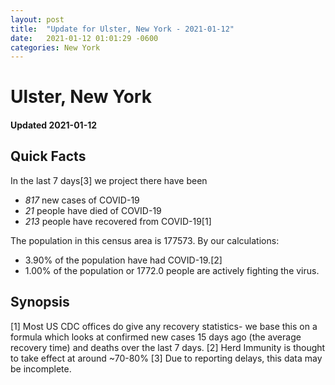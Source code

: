 ```yaml
---
layout: post
title:  "Update for Ulster, New York - 2021-01-12"
date:   2021-01-12 01:01:29 -0600
categories: New York
---
```


# Ulster, New York
#### Updated 2021-01-12

## Quick Facts

In the last 7 days[3] we project there have been
- *817* new cases of COVID-19
- *21* people have died of COVID-19
- *213* people have recovered from COVID-19[1]

The population in this census area is 177573. By our calculations:
- 3.90% of the population have had COVID-19.[2]
- 1.00% of the population or 1772.0 people are actively fighting the virus.

## Synopsis




[1] Most US CDC offices do give any recovery statistics- we base this on a formula which looks at confirmed new cases
15 days ago (the average recovery time) and deaths over the last 7 days.
[2] Herd Immunity is thought to take effect at around ~70-80%
[3] Due to reporting delays, this data may be incomplete. 
    